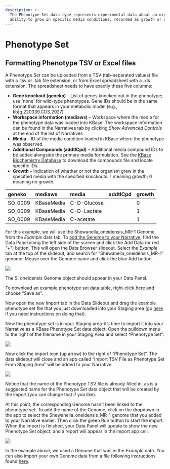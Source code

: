 ```yaml
---
description: >-
  The Phenotype Set data type represents experimental data about an organism’s
  ability to grow in specific media conditions, recorded as growth or no growth.
---
```


# Phenotype Set

## **Formatting Phenotype TSV or Excel files**

A Phenotype Set can be uploaded from a TSV \(tab-separated values\) file with a .tsv or .tab file extension, or from Excel spreadsheet with a .xls extension. The spreadsheet needs to have exactly these five columns:

* **Gene knockout \(geneko\)** – List of genes knocked out in the phenotype; use 'none' for wild-type phenotypes. Gene IDs should be in the same format that appears in your metabolic model \(e.g., kb\|g.220339.CDS.2927\)
* **Workspace information \(mediaws\)** – Workspace where the media for the phenotype data was loaded into KBase. The workspace information can be found in the Narratives tab by clicking _Show Advanced Controls_ at the end of the list of Narratives
* **Media** – ID of the media condition loaded in KBase where the phenotype was observed.
* **Additional Compounds \(addtlCpd\)** – Additional media compound IDs to be added alongside the primary media formulation. See the [KBase Biochemistry Database](ftp://ftp.kbase.us/assets/KBase_Reference_Data/Biochemistry) to download the compounds file and locate specific IDs.
* **Growth** – Indication of whether or not the organism grew in the specified media with the specified knockouts. 1 meaning growth; 0 meaning no growth.

| geneko | mediaws | media | addtlCpd | growth |
| :--- | :--- | :--- | :--- | :--- |
| SO\_0009 | KBaseMedia | C-D-Glucose |  | 0 |
| SO\_0009 | KBaseMedia | C-D-Lactate |  | 1 |
| SO\_0009 | KBaseMedia | C-acetate |  | 1 |

For this example, we will use the Shewanella\_oneidensis\_MR-1 Genome from the _Example_ data tab. To [add the Genome to your Narrative](../../getting-started/user-guide/add-data.md), find the Data Panel along the left side of the screen and click the Add Data \(or red “+”\) button. This will open the Data Browser slideout. Select the _Example_ tab at the top of the slideout, and search for “Shewanella\_oneidensis\_MR-1” genome. Mouse over the Genome name and click the blue Add button.

![](http://kbase.us/wp-content/uploads/2016/04/image5.png)

The S. oneidensis Genome object should appear in your Data Panel.

To download an example phenotype set data table, right-click [here](http://kbase.us/wp-content/uploads/2018/04/ExamplePhenotypeSet.tsv) and choose “Save as”.

Now open the new Import tab in the Data Slideout and drag the example phenotype set file that you just downloaded into your Staging area \(go [here](../../getting-started/user-guide/add-data.md#uploading-data-from-external-sources) if you need instructions on doing that\).

Now the phenotype set is in your Staging area–it’s time to import it into your Narrative as a KBase Phenotype Set data object. Open the pulldown menu to the right of the filename in your Staging Area and select “Phenotype Set”:

![](http://kbase.us/wp-content/uploads/2016/04/image1.png)

Now click the import icon \(up arrow\) to the right of “Phenotype Set”. The data slideout will close and an app called “Import TSV File as Phenotype Set From Staging Area” will be added to your Narrative.

![](http://kbase.us/wp-content/uploads/2016/04/image6.png)

Notice that the name of the Phenotype TSV file is already filled in, as is a suggested name for the Phenotype Set data object that will be created by the import \(you can change that if you like\).

At this point, the corresponding Genome hasn’t been linked to the phenotype set. To add the name of the Genome, click on the dropdown in the app to select the Shewanella\_oneidensis\_MR-1 genome that you added to your Narrative earlier. Then click the green Run button to start the import. When the import is finished, your Data Panel will update to show the new Phenotype Set object, and a report will appear in the import app cell.

![](http://kbase.us/wp-content/uploads/2016/04/image7.png)

In the example above, we used a Genome that was in the _Example_ data. You can also import your own Genome data from a file following instructions found [here](genome.md).

